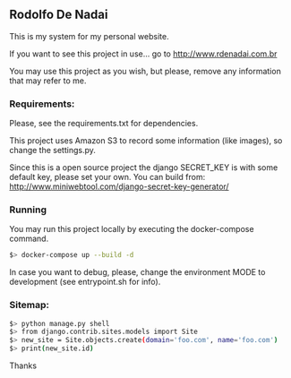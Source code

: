 ## Rodolfo De Nadai

This is my system for my personal website.

If you want to see this project in use... go to http://www.rdenadai.com.br

You may use this project as you wish, but please, remove any information that may refer to me.

### Requirements:

Please, see the requirements.txt for dependencies.

This project uses Amazon S3 to record some information (like images), so change the settings.py.

Since this is a open source project the django SECRET_KEY is with some default key, 
please set your own. You can build from: http://www.miniwebtool.com/django-secret-key-generator/ 

### Running

You may run this project locally by executing the docker-compose command.

```bash
$> docker-compose up --build -d
```

In case you want to debug, please, change the environment MODE to development (see entrypoint.sh for info).

### Sitemap:

```bash
$> python manage.py shell
$> from django.contrib.sites.models import Site
$> new_site = Site.objects.create(domain='foo.com', name='foo.com')
$> print(new_site.id)
```




Thanks